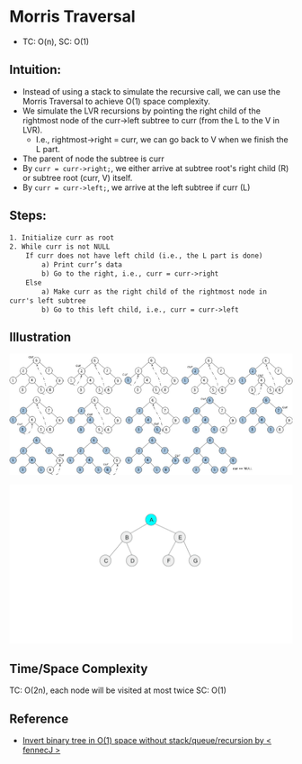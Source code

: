 # Morris Traversal
* TC: O(n), SC: O(1)
## Intuition: 
* Instead of using a stack to simulate the recursive call, we can use the Morris Traversal to achieve O(1) space complexity.
* We simulate the LVR recursions by pointing the right child of the rightmost node of the curr->left subtree to curr (from the L to the V in LVR).
    * I.e., rightmost->right = curr, we can go back to V when we finish the L part.
* The parent of node the subtree is curr
* By `curr = curr->right;`, we either arrive at subtree root's right child (R) or subtree root (curr, V) itself.
* By `curr = curr->left;`, we arrive at the left subtree if curr (L)
## Steps:
```
1. Initialize curr as root
2. While curr is not NULL
    If curr does not have left child (i.e., the L part is done)
        a) Print curr’s data
        b) Go to the right, i.e., curr = curr->right
    Else
        a) Make curr as the right child of the rightmost node in curr's left subtree
        b) Go to this left child, i.e., curr = curr->left
```

## Illustration

![alt text](image.png)

![alt text](ibgmMiC.gif)

## Time/Space Complexity

TC: O(2n), each node will be visited at most twice
SC: O(1)

## Reference
  * [Invert binary tree in O(1) space without stack/queue/recursion by < fennecJ >](https://hackmd.io/@fennecJ/Invert_bin_tree)